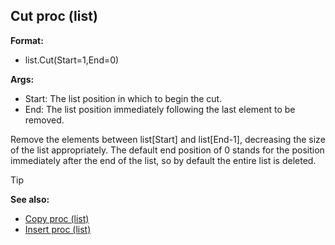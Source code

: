## Cut proc (list)

**Format:**
+   list.Cut(Start=1,End=0)

**Args:**
+   Start: The list position in which to begin the cut.
+   End: The list position immediately following the last element to be
    removed.

Remove the elements between list[Start] and list[End-1],
decreasing the size of the list appropriately. The default end position
of 0 stands for the position immediately after the end of the list, so
by default the entire list is deleted.

> [!TIP] 
> **See also:**
> +   [Copy proc (list)](/ref/list/proc/Copy.md) 
> +   [Insert proc (list)](/ref/list/proc/Insert.md) 